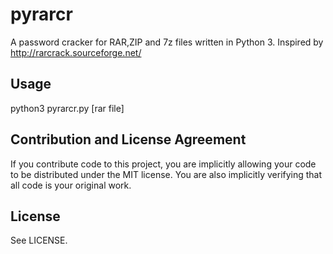 # pyrarcr

A password cracker for RAR,ZIP and 7z files written in Python 3. Inspired by http://rarcrack.sourceforge.net/

## Usage

python3 pyrarcr.py [rar file]

## Contribution and License Agreement

If you contribute code to this project, you are implicitly allowing your code
to be distributed under the MIT license. You are also implicitly verifying that
all code is your original work.

## License

See LICENSE.
